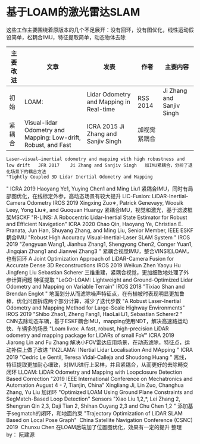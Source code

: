 # 基于LOAM的激光雷达SLAM
这些工作主要围绕着原版本的几个不足展开：没有回环，没有图优化，线性运动假设简单，松耦合IMU，特征提取简单，动态物体去除			

|主要改进|文章|发表|作者|主要内容|
|----|----|----|----|----|
|初始	|LOAM: |Lidar Odometry and Mapping in Real-time	|RSS 2014	|Ji Zhang and Sanjiv Singh  |	基本，IMU松耦合
|紧耦合|	Visual-lidar Odometry and Mapping: Low-drift, Robust, and Fast |	ICRA 2015	Ji Zhang and Sanjiv Singh | 	加视觉紧耦合|
	Laser–visual–inertial odometry and mapping with high robustness and low drift	JFR 2017	Ji Zhang and Sanjiv Singh  	加IMU紧耦合，分析了退化场景下的耦合方法
	"Tightly Coupled 3D Lidar Inertial Odometry and Mapping
"	ICRA 2019	Haoyang Ye1, Yuying Chen1 and Ming Liu1	紧耦合IMU，同时有局部图优化，在线标定外参，高动态场景有较大提升
	LIC-Fusion: LiDAR-Inertial-Camera Odometry	IROS 2019 	Xingxing Zuo∗, Patrick Genevayy, Woosik Leey, Yong Liu∗, and Guoquan Huangy	紧耦合IMU，视觉和激光，基于滤波框架MSCKF
	"R-LINS: A Robocentric Lidar-Inertial State
Estimator for Robust and Efficient Navigation"	ICRA 2020	Chao Qin, Haoyang Ye, Christian E. Pranata, Jun Han, Shuyang Zhang, and Ming Liu, Senior Member, IEEE	ESKF 耦合IMU
	"Robust High Accuracy Visual-Inertial-Laser SLAM System
"	IROS 2019 	"Zengyuan Wang1, Jianhua Zhang1, Shengyong Chen2, Conger Yuan1, Jingqian Zhang1 and Jianwei Zhang3
"	紧耦合视觉IMU，整合VINS和LOAM，也有回环
	A Joint Optimization Approach of LiDAR-Camera Fusion for Accurate Dense 3D Reconstructions	IROS 2019	Weikun Zhen Yaoyu Hu Jingfeng Liu Sebastian Scherer	三维重建，紧耦合视觉，更加细致地处理了外参计算问题
特征提取	"LeGO-LOAM: Lightweight and Ground-Optimized
Lidar Odometry and Mapping on Variable Terrain"	IROS 2018	"Tixiao Shan and Brendan Englot
"	地面划分从而滤除噪声特征点，在有植被时表现明显更加鲁棒，优化问题拆成两个部分计算，减少了迭代步数
	"A Robust Laser-Inertial Odometry and Mapping Method for
Large-Scale Highway Environments"	IROS 2019	"Shibo Zhao1, Zheng Fang1, HaoLai Li1, Sebastian Scherer2
"	CNN去除动态车辆，基于ESKF耦合IMU，mapping使用NDT，解决高速路运动快、车辆多的场景
	"Loam livox: A fast, robust, high-precision LiDAR odometry and
mapping package for LiDARs of small FoV"	ICRA 2019	Jiarong Lin and Fu Zhang	解决小FOV雷达应用场景，在动态滤除，特征点，运动补偿上做了改进
	"IN2LAMA: INertial Lidar Localisation And MApping
"	ICRA 2019	"Cedric Le Gentil, Teresa Vidal-Calleja and Shoudong Huang
"	离线，特征提取更加耐心细致，对IMU进行上采样，并且紧耦合，从而更好的去除畸变
闭环	LLOAM: LiDAR Odometry and Mapping with Loopclosure Detection Based Correction	"2019 IEEE
International Conference on Mechatronics and Automation
August 4 - 7, Tianjin, China"	Xingliang Ji, Lin Zuo, Changhua Zhang, Yu Liu	加闭环
	"Optimized LOAM Using Ground Plane Constraints
and SegMatch-Based Loop Detection"	Sensors 	"Xiao Liu 1,2,*, Lei Zhang 2, Shengran Qin 2,3, Daji Tian 2, Shihan Ouyang 2,3 and Chu Chen 1,2
"	添加基于segmatch的闭环，和地面约束
	"Trajectory Optimization of LiDAR SLAM
Based on Local Pose Graph"	 China Satellite Navigation Conference (CSNC) 2019 	Chunxu Chen	在LOAM后端加了位置图优化，效果有一定的提升
	整理 by： 阮建源			
				
